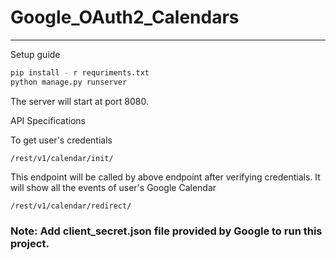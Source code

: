 # Google_OAuth2_Calendars
______________________________________


Setup guide 

```sh
pip install - r requriments.txt
python manage.py runserver
```
The server will start at port 8080.

API Specifications

To get user's credentials
```
/rest/v1/calendar/init/
```

This endpoint will be called by above endpoint after verifying credentials.
It will show all the events of user's Google Calendar
```
/rest/v1/calendar/redirect/
```

### Note: Add client_secret.json file provided by Google to run this project.
